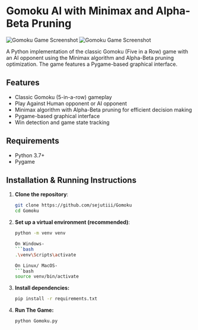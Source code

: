 # Gomoku AI with Minimax and Alpha-Beta Pruning

![Gomoku Game Screenshot](./images.ss1.png) 
![Gomoku Game Screenshot](./images.ss2.png) 

A Python implementation of the classic Gomoku (Five in a Row) game with an AI opponent using the Minimax algorithm and Alpha-Beta pruning optimization. The game features a Pygame-based graphical interface.

## Features

- Classic Gomoku (5-in-a-row) gameplay
- Play Against Human opponent or AI opponent
- Minimax algorithm with Alpha-Beta pruning for efficient decision making
- Pygame-based graphical interface
- Win detection and game state tracking

## Requirements

- Python 3.7+
- Pygame

## Installation & Running Instructions

1. **Clone the repository**:
   ```bash
   git clone https://github.com/sejutiii/Gomoku
   cd Gomoku

2. **Set up a virtual environment (recommended)**:
    ```bash
    python -m venv venv

   On Windows- 
    ```bash
    .\venv\Scripts\activate

   On Linux/ MacOS- 
    ```bash
    source venv/bin/activate

3. **Install dependencies:**
    ```bash
    pip install -r requirements.txt

4. **Run The Game:**
    ```bash
    python Gomoku.py